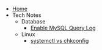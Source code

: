 - [Home](/)
- Tech Notes
  - Database
    - [Enable MySQL Query Log](/notes/database/enable-query-log.md)
  - Linux
    - [systemctl vs chkconfig](/notes/linux/systemctl-vs-chkconfig.md)
